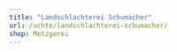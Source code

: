 ```yaml
---
title: "Landschlachterei Schumacher"
url: /uchte/landschlachterei-schumacher/
shop: Metzgerei
---
```

